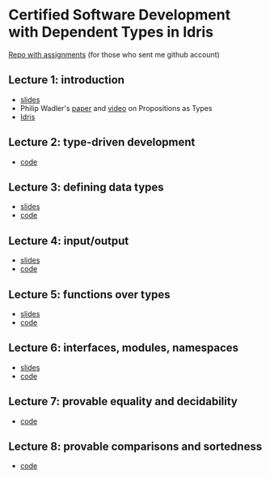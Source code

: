 # Certified Software Development with Dependent Types in Idris

[Repo with assignments](https://github.com/mmcs-sfedu-courses/csd-utwente-assignments) (for those who sent me github account)

## Lecture 1: introduction

* [slides](https://github.com/bravit/csd-utwente/blob/master/lect01.pdf)
* Philip Wadler's [paper](http://homepages.inf.ed.ac.uk/wadler/papers/propositions-as-types/propositions-as-types.pdf) and [video](https://www.youtube.com/watch?v=IOiZatlZtGU) on Propositions as Types
* [Idris](http://www.idris-lang.org/download/)

## Lecture 2: type-driven development

* [code](https://github.com/bravit/csd-utwente/blob/master/lect02/)

## Lecture 3: defining data types
* [slides](lect03.pdf)
* [code](lect03/)

## Lecture 4: input/output
* [slides](lect04.pdf)
* [code](lect04/)

## Lecture 5: functions over types
* [slides](lect05.pdf)
* [code](lect05/)

## Lecture 6: interfaces, modules, namespaces
* [slides](lect06.pdf)
* [code](lect06/)

## Lecture 7: provable equality and decidability
* [code](lect07/)

## Lecture 8: provable comparisons and sortedness
* [code](lect08/)